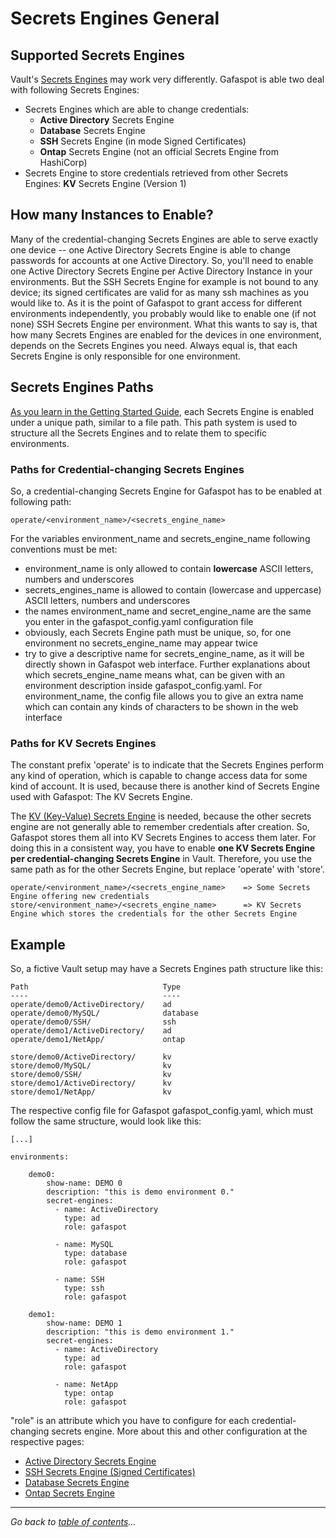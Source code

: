 # Secrets Engines General

## Supported Secrets Engines
Vault's [Secrets Engines](https://www.vaultproject.io/docs/secrets/) may work very differently. Gafaspot is able two deal with following Secrets Engines:
* Secrets Engines which are able to change credentials:
    * **Active Directory** Secrets Engine
    * **Database** Secrets Engine
    * **SSH** Secrets Engine (in mode Signed Certificates)
    * **Ontap** Secrets Engine (not an official Secrets Engine from HashiCorp)
* Secrets Engine to store credentials retrieved from other Secrets Engines: **KV** Secrets Engine (Version 1)

## How many Instances to Enable?
Many of the credential-changing Secrets Engines are able to serve exactly one device -- one Active Directory Secrets Engine is able to change passwords for accounts at one Active Directory. So, you'll need to enable one Active Directory Secrets Engine per Active Directory Instance in your environments. But the SSH Secrets Engine for example is not bound to any device; its signed certificates are valid for as many ssh machines as you would like to. As it is the point of Gafaspot to grant access for different environments independently, you probably would like to enable one (if not none) SSH Secrets Engine per environment. What this wants to say is, that how many Secrets Engines are enabled for the devices in one environment, depends on the Secrets Engines you need. Always equal is, that each Secrets Engine is only responsible for one environment.

## Secrets Engines Paths
[As you learn in the Getting Started Guide](https://learn.hashicorp.com/vault/getting-started/secrets-engines#enable-a-secrets-engine), each Secrets Engine is enabled under a unique path, similar to a file path. This path system is used to structure all the Secrets Engines and to relate them to specific environments. 

### Paths for Credential-changing Secrets Engines
So, a credential-changing Secrets Engine for Gafaspot has to be enabled at following path:

    operate/<environment_name>/<secrets_engine_name>

For the variables environment_name and secrets_engine_name following conventions must be met:
* environment_name is only allowed to contain **lowercase** ASCII letters, numbers and underscores
* secrets_engines_name is allowed to contain (lowercase and uppercase) ASCII letters, numbers and underscores
* the names environment_name and secret_engine_name are the same you enter in the gafaspot_config.yaml configuration file
* obviously, each Secrets Engine path must be unique, so, for one environment no secrets_engine_name may appear twice
* try to give a descriptive name for secrets_engine_name, as it will be directly shown in Gafaspot web interface. Further explanations about which secrets_engine_name means what, can be given with an environment description inside gafaspot_config.yaml. For environment_name, the config file allows you to give an extra name which can contain any kinds of characters to be shown in the web interface

### Paths for KV Secrets Engines
The constant prefix 'operate' is to indicate that the Secrets Engines perform any kind of operation, which is capable to change access data for some kind of account. It is used, because there is another kind of Secrets Engine used with Gafaspot: The KV Secrets Engine. 

The [KV (Key-Value) Secrets Engine](https://www.vaultproject.io/docs/secrets/kv/kv-v1.html) is needed, because the other secrets engine are not generally able to remember credentials after creation. So, Gafaspot stores them all into KV Secrets Engines to access them later. For doing this in a consistent way, you have to enable **one KV Secrets Engine per credential-changing Secrets Engine** in Vault. Therefore, you use the same path as for the other Secrets Engine, but replace 'operate' with 'store'.

    operate/<environment_name>/<secrets_engine_name>    => Some Secrets Engine offering new credentials
    store/<environment_name>/<secrets_engine_name>      => KV Secrets Engine which stores the credentials for the other Secrets Engine

## Example
So, a fictive Vault setup may have a Secrets Engines path structure like this:

    Path                              Type
    ----                              ----
    operate/demo0/ActiveDirectory/    ad
    operate/demo0/MySQL/              database
    operate/demo0/SSH/                ssh
    operate/demo1/ActiveDirectory/    ad
    operate/demo1/NetApp/             ontap

    store/demo0/ActiveDirectory/      kv
    store/demo0/MySQL/                kv
    store/demo0/SSH/                  kv
    store/demo1/ActiveDirectory/      kv
    store/demo1/NetApp/               kv

The respective config file for Gafaspot gafaspot_config.yaml, which must follow the same structure, would look like this:

    [...]

    environments:

        demo0:
            show-name: DEMO 0
            description: "this is demo environment 0."
            secret-engines:
              - name: ActiveDirectory
                type: ad
                role: gafaspot

              - name: MySQL
                type: database
                role: gafaspot

              - name: SSH
                type: ssh
                role: gafaspot

        demo1:
            show-name: DEMO 1
            description: "this is demo environment 1."
            secret-engines:
              - name: ActiveDirectory
                type: ad
                role: gafaspot

              - name: NetApp
                type: ontap
                role: gafaspot

"role" is an attribute which you have to configure for each credential-changing secrets engine. More about this and other configuration at the respective pages:

* [Active Directory Secrets Engine](secengs_ad.md)
* [SSH Secrets Engine (Signed Certificates)](secengs_ssh.md)
* [Database Secrets Engine](secengs_database.md)
* [Ontap Secrets Engine](secengs_ontap.md)


---
*Go back to [table of contents](README.md)...*